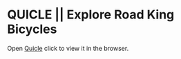 # QUICLE || Explore Road King Bicycles

Open [Quicle](https://quicle.web.app/) click to view it in the browser.
